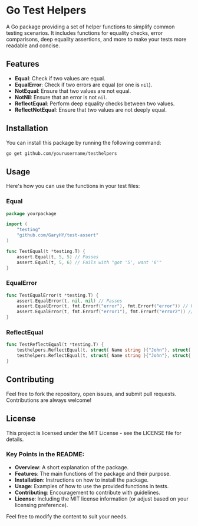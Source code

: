 # Go Test Helpers


A Go package providing a set of helper functions to simplify common testing scenarios. It includes functions for equality checks, error comparisons, deep equality assertions, and more to make your tests more readable and concise.


## Features


- **Equal**: Check if two values are equal.
- **EqualError**: Check if two errors are equal (or one is `nil`).
- **NotEqual**: Ensure that two values are not equal.
- **NotNil**: Ensure that an error is not `nil`.
- **ReflectEqual**: Perform deep equality checks between two values.
- **ReflectNotEqual**: Ensure that two values are not deeply equal.

## Installation


You can install this package by running the following command:

```bash
go get github.com/yourusername/testhelpers
```
## Usage


Here's how you can use the functions in your test files:


### Equal

```go
package yourpackage

import (
	"testing"
	"github.com/GaryHY/test-assert"
)

func TestEqual(t *testing.T) {
	assert.Equal(t, 5, 5) // Passes
	assert.Equal(t, 5, 6) // Fails with "got '5', want '6'"
}
```

### EqualError

```go
func TestEqualError(t *testing.T) {
	assert.EqualError(t, nil, nil) // Passes
	assert.EqualError(t, fmt.Errorf("error"), fmt.Errorf("error")) // Passes
	assert.EqualError(t, fmt.Errorf("error1"), fmt.Errorf("error2")) // Fails
}
```

### ReflectEqual

```go
func TestReflectEqual(t *testing.T) {
	testhelpers.ReflectEqual(t, struct{ Name string }{"John"}, struct{ Name string }{"John"}) // Passes
	testhelpers.ReflectEqual(t, struct{ Name string }{"John"}, struct{ Name string }{"Doe"}) // Fails with "got '{Name:John}', want '{Name:Doe}'"
}
```


## Contributing


Feel free to fork the repository, open issues, and submit pull requests. Contributions are always welcome!

## License


This project is licensed under the MIT License - see the LICENSE file for details.

### Key Points in the README:


- **Overview**: A short explanation of the package.
- **Features**: The main functions of the package and their purpose.
- **Installation**: Instructions on how to install the package.
- **Usage**: Examples of how to use the provided functions in tests.
- **Contributing**: Encouragement to contribute with guidelines.
- **License**: Including the MIT license information (or adjust based on your licensing preference).


Feel free to modify the content to suit your needs.
